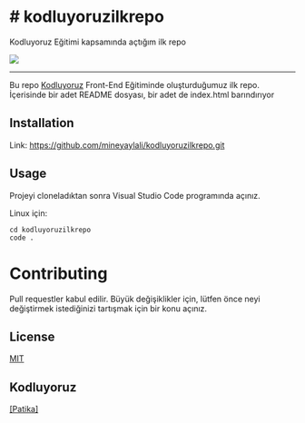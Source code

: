 # # **kodluyoruzilkrepo**
Kodluyoruz Eğitimi kapsamında açtığım ilk repo

![](https://avatars.githubusercontent.com/u/30476529?s=200&v=4)

-----------------------------------------------
Bu repo [Kodluyoruz](https://kodluyoruz.org/tr/kodluyoruz/) Front-End Eğitiminde oluşturduğumuz ilk repo. İçerisinde bir adet README dosyası, bir adet de index.html barındırıyor

## **Installation**
Link: https://github.com/mineyaylali/kodluyoruzilkrepo.git

## **Usage**
Projeyi cloneladıktan sonra Visual Studio Code programında açınız.

Linux için:

```
cd kodluyoruzilkrepo
code .
```
# **Contributing**
Pull requestler kabul edilir. Büyük değişiklikler için, lütfen önce neyi değiştirmek istediğinizi tartışmak için bir konu açınız.

## **License**
[MIT](https://choosealicense.com/licenses/mit/) 


## **Kodluyoruz**
[[Patika] ](https://www.patika.dev/tr)
